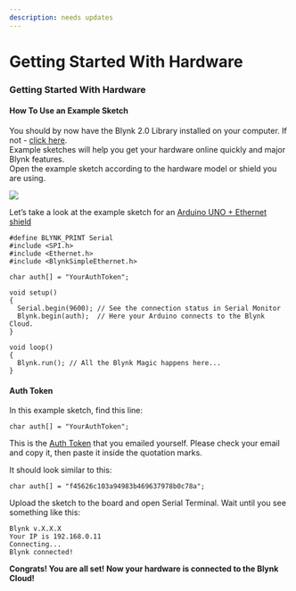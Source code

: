 ```yaml
---
description: needs updates
---
```


# Getting Started With Hardware

### Getting Started With Hardware <a id="getting-started-getting-started-with-hardware"></a>

#### How To Use an Example Sketch <a id="getting-started-getting-started-with-hardware-how-to-use-an-example-sketch"></a>

You should by now have the Blynk 2.0 Library installed on your computer. If not - [click here](https://docs.blynk.cc/#downloads-blynk-library).  
Example sketches will help you get your hardware online quickly and major Blynk features.  
Open the example sketch according to the hardware model or shield you are using.

![](https://docs.blynk.cc/images/connection_type_sketch.png)

Let’s take a look at the example sketch for an [Arduino UNO + Ethernet shield](https://github.com/blynkkk/blynk-library/blob/master/examples/GettingStarted/BlynkBlink/BlynkBlink.ino)

```text
#define BLYNK_PRINT Serial
#include <SPI.h>
#include <Ethernet.h>
#include <BlynkSimpleEthernet.h>

char auth[] = "YourAuthToken";

void setup()
{
  Serial.begin(9600); // See the connection status in Serial Monitor
  Blynk.begin(auth);  // Here your Arduino connects to the Blynk Cloud.
}

void loop()
{
  Blynk.run(); // All the Blynk Magic happens here...
}
```

#### Auth Token <a id="getting-started-getting-started-with-hardware-auth-token"></a>

In this example sketch, find this line:

```text
char auth[] = "YourAuthToken";
```

This is the [Auth Token](https://docs.blynk.cc/#getting-started-getting-started-with-application-4-auth-token) that you emailed yourself. Please check your email and copy it, then paste it inside the quotation marks.

It should look similar to this:

```text
char auth[] = "f45626c103a94983b469637978b0c78a";
```

Upload the sketch to the board and open Serial Terminal. Wait until you see something like this:

```text
Blynk v.X.X.X
Your IP is 192.168.0.11
Connecting...
Blynk connected!
```

**Congrats! You are all set! Now your hardware is connected to the Blynk Cloud!**

